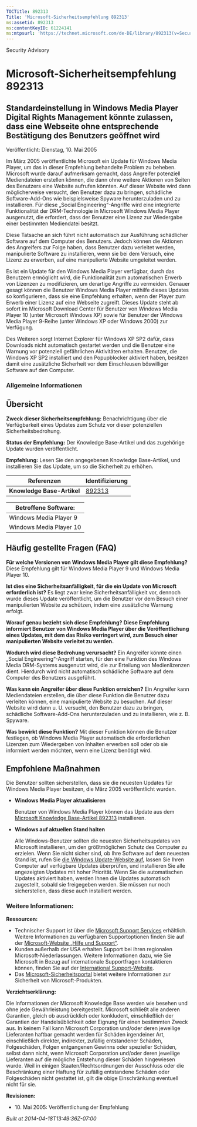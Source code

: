 ```yaml
---
TOCTitle: 892313
Title: 'Microsoft-Sicherheitsempfehlung 892313'
ms:assetid: 892313
ms:contentKeyID: 61224141
ms:mtpsurl: 'https://technet.microsoft.com/de-DE/library/892313(v=Security.10)'
---
```


Security Advisory

Microsoft-Sicherheitsempfehlung 892313
======================================

Standardeinstellung in Windows Media Player Digital Rights Management könnte zulassen, dass eine Webseite ohne entsprechende Bestätigung des Benutzers geöffnet wird
--------------------------------------------------------------------------------------------------------------------------------------------------------------------

Veröffentlicht: Dienstag, 10. Mai 2005

Im März 2005 veröffentlichte Microsoft ein Update für Windows Media Player, um das in dieser Empfehlung behandelte Problem zu beheben. Microsoft wurde darauf aufmerksam gemacht, dass Angreifer potenziell Mediendateien erstellen können, die dann ohne weitere Aktionen von Seiten des Benutzers eine Website aufrufen könnten. Auf dieser Website wird dann möglicherweise versucht, den Benutzer dazu zu bringen, schädliche Software-Add-Ons wie beispielsweise Spyware herunterzuladen und zu installieren. Für diese „Social Engineering“-Angriffe wird eine integrierte Funktionalität der DRM-Technologie in Microsoft Windows Media Player ausgenutzt, die erfordert, dass der Benutzer eine Lizenz zur Wiedergabe einer bestimmten Mediendatei besitzt.

Diese Tatsache an sich führt nicht automatisch zur Ausführung schädlicher Software auf dem Computer des Benutzers. Jedoch können die Aktionen des Angreifers zur Folge haben, dass Benutzer dazu verleitet werden, manipulierte Software zu installieren, wenn sie bei dem Versuch, eine Lizenz zu erwerben, auf eine manipulierte Website umgeleitet werden.

Es ist ein Update für den Windows Media Player verfügbar, durch das Benutzern ermöglicht wird, die Funktionalität zum automatischen Erwerb von Lizenzen zu modifizieren, um derartige Angriffe zu vermeiden. Genauer gesagt können die Benutzer Windows Media Player mithilfe dieses Updates so konfigurieren, dass sie eine Empfehlung erhalten, wenn der Player zum Erwerb einer Lizenz auf eine Webseite zugreift. Dieses Update steht ab sofort im Microsoft Download Center für Benutzer von Windows Media Player 10 (unter Microsoft Windows XP) sowie für Benutzer der Windows Media Player 9-Reihe (unter Windows XP oder Windows 2000) zur Verfügung.

Des Weiteren sorgt Internet Explorer für Windows XP SP2 dafür, dass Downloads nicht automatisch gestartet werden und die Benutzer eine Warnung vor potenziell gefährlichen Aktivitäten erhalten. Benutzer, die Windows XP SP2 installiert und den Popupblocker aktiviert haben, besitzen damit eine zusätzliche Sicherheit vor dem Einschleusen böswilliger Software auf den Computer.

### Allgemeine Informationen

Übersicht
---------

<span></span>
**Zweck dieser Sicherheitsempfehlung:** Benachrichtigung über die Verfügbarkeit eines Updates zum Schutz vor dieser potenziellen Sicherheitsbedrohung.

**Status der Empfehlung:** Der Knowledge Base-Artikel und das zugehörige Update wurden veröffentlicht.

**Empfehlung:** Lesen Sie den angegebenen Knowledge Base-Artikel, und installieren Sie das Update, um so die Sicherheit zu erhöhen.

| Referenzen                 | Identifizierung                                  |
|----------------------------|--------------------------------------------------|
| **Knowledge Base-Artikel** | [892313](http://support.microsoft.com/kb/892313) |

| Betroffene Software:    |
|-------------------------|
| Windows Media Player 9  |
| Windows Media Player 10 |

Häufig gestellte Fragen (FAQ)
-----------------------------

<span></span>
**Für welche Versionen von Windows Media Player gilt diese Empfehlung?**
Diese Empfehlung gilt für Windows Media Player 9 und Windows Media Player 10.

**Ist dies eine Sicherheitsanfälligkeit, für die ein Update von Microsoft erforderlich ist?**
Es liegt zwar keine Sicherheitsanfälligkeit vor, dennoch wurde dieses Update veröffentlicht, um die Benutzer vor dem Besuch einer manipulierten Website zu schützen, indem eine zusätzliche Warnung erfolgt.

**Worauf genau bezieht sich diese Empfehlung?**
**Diese Empfehlung informiert Benutzer von Windows Media Player über die Veröffentlichung eines Updates, mit dem das Risiko verringert wird, zum Besuch einer manipulierten Website verleitet zu werden.**

**Wodurch wird diese Bedrohung verursacht?**
Ein Angreifer könnte einen „Social Engineering“-Angriff starten, für den eine Funktion des Windows Media DRM-Systems ausgenutzt wird, die zur Erteilung von Medienlizenzen dient. Hierdurch wird nicht automatisch schädliche Software auf dem Computer des Benutzers ausgeführt.

**Was kann ein Angreifer über diese Funktion erreichen?**
Ein Angreifer kann Mediendateien erstellen, die über diese Funktion die Benutzer dazu verleiten können, eine manipulierte Website zu besuchen. Auf dieser Website wird dann u. U. versucht, den Benutzer dazu zu bringen, schädliche Software-Add-Ons herunterzuladen und zu installieren, wie z. B. Spyware.

**Was bewirkt diese Funktion?**
Mit dieser Funktion können die Benutzer festlegen, ob Windows Media Player automatisch die erforderlichen Lizenzen zum Wiedergeben von Inhalten erwerben soll oder ob sie informiert werden möchten, wenn eine Lizenz benötigt wird.

Empfohlene Maßnahmen
--------------------

<span></span>
Die Benutzer sollten sicherstellen, dass sie die neuesten Updates für Windows Media Player besitzen, die März 2005 veröffentlicht wurden.

-   **Windows Media Player aktualisieren**

    Benutzer von Windows Media Player können das Update aus dem [Microsoft Knowledge Base-Artikel 892313](http://support.microsoft.com/kb/892313) installieren.

-   **Windows auf aktuellen Stand halten**

    Alle Windows-Benutzer sollten die neuesten Sicherheitsupdates von Microsoft installieren, um den größtmöglichen Schutz des Computer zu erzielen. Wenn Sie nicht sicher sind, ob Ihre Software auf dem neuesten Stand ist, rufen Sie [die Windows Update-Website auf](http://windowsupdate.microsoft.com/), lassen Sie Ihren Computer auf verfügbare Updates überprüfen, und installieren Sie alle angezeigten Updates mit hoher Priorität. Wenn Sie die automatischen Updates aktiviert haben, werden Ihnen die Updates automatisch zugestellt, sobald sie freigegeben werden. Sie müssen nur noch sicherstellen, dass diese auch installiert werden.

### Weitere Informationen:

**Ressourcen:**

-   Technischer Support ist über die [Microsoft Support Services](http://go.microsoft.com/fwlink/?linkid=21131) erhältlich. Weitere Informationen zu verfügbaren Supportoptionen finden Sie auf der [Microsoft-Website „Hilfe und Support“](http://support.microsoft.com).
-   Kunden außerhalb der USA erhalten Support bei ihren regionalen Microsoft-Niederlassungen. Weitere Informationen dazu, wie Sie Microsoft in Bezug auf internationale Supportfragen kontaktieren können, finden Sie auf der [International Support-Website](http://go.microsoft.com/fwlink/?linkid=21155).
-   Das [Microsoft-Sicherheitsportal](http://www.microsoft.com/germany/sicherheit/default.mspx) bietet weitere Informationen zur Sicherheit von Microsoft-Produkten.

**Verzichtserklärung:**

Die Informationen der Microsoft Knowledge Base werden wie besehen und ohne jede Gewährleistung bereitgestellt. Microsoft schließt alle anderen Garantien, gleich ob ausdrücklich oder konkludent, einschließlich der Garantien der Handelsüblichkeit oder Eignung für einen bestimmten Zweck aus. In keinem Fall kann Microsoft Corporation und/oder deren jeweilige Lieferanten haftbar gemacht werden für Schäden irgendeiner Art, einschließlich direkter, indirekter, zufällig entstandener Schäden, Folgeschäden, Folgen entgangenen Gewinns oder spezieller Schäden, selbst dann nicht, wenn Microsoft Corporation und/oder deren jeweilige Lieferanten auf die mögliche Entstehung dieser Schäden hingewiesen wurde. Weil in einigen Staaten/Rechtsordnungen der Ausschluss oder die Beschränkung einer Haftung für zufällig entstandene Schäden oder Folgeschäden nicht gestattet ist, gilt die obige Einschränkung eventuell nicht für sie.

**Revisionen:**

-   10. Mai 2005: Veröffentlichung der Empfehlung

*Built at 2014-04-18T13:49:36Z-07:00*
